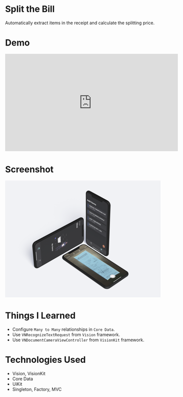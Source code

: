 # Split the Bill

Automatically extract items in the receipt and calculate the splitting price.

# Demo

<iframe width="560" height="315" src="https://www.youtube.com/embed/wDi9CfjBeFI" frameborder="0" allow="accelerometer; autoplay; clipboard-write; encrypted-media; gyroscope; picture-in-picture" allowfullscreen></iframe>

# Screenshot

![](Screenshot.png)

# Things I Learned

-   Configure `Many to Many` relationships in `Core Data`.
-   Use `VNRecognizeTextRequest` from `Vision` framework.
-   Use `VNDocumentCameraViewController` from `VisionKit` framework.

# Technologies Used

-   Vision, VisionKit
-   Core Data
-   UiKit
-   Singleton, Factory, MVC
